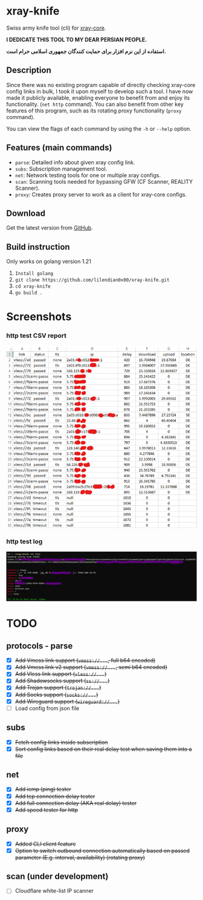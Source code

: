 # xray-knife
Swiss army knife tool (cli) for [xray-core](https://github.com/XTLS/Xray-core).

**I DEDICATE THIS TOOL TO MY DEAR PERSIAN PEOPLE.**

**استفاده از این نرم افزار برای حمایت کنندگان جمهوری اسلامی حرام است.**

## Description
Since there was no existing program capable of directly checking xray-core config links in bulk, I took it upon myself to develop such a tool. I have now made it publicly available, enabling everyone to benefit from and enjoy its functionality. (`net http` command).
You can also benefit from other key features of this program, such as its rotating proxy functionality (`proxy` command).

You can view the flags of each command by using the `-h` or `--help` option.

## Features (main commands)
- `parse`: Detailed info about given xray config link.
- `subs`: Subscription management tool.
- `net`: Network testing tools for one or multiple xray configs.
- `scan`: Scanning tools needed for bypassing GFW (CF Scanner, REALITY Scanner).
- `proxy`: Creates proxy server to work as a client for xray-core configs.

## Download

Get the latest version from [GitHub](https://github.com/lilendian0x00/xray-knife/releases/latest).

## Build instruction
Only works on golang version 1.21

1. `Install golang`
2. `git clone https://github.com/lilendian0x00/xray-knife.git`
3. `cd xray-knife`
4. `go build .`
    

# Screenshots
### http test CSV report
<img src="./images/httpCSV.png" width="600" alt="sample1">


### http test log
<img src="./images/httpTest.png" width="1357" alt="sample2">


# TODO
## protocols - parse
- [X] ~~Add Vmess link support (`vmess://...`, full b64 encoded)~~
- [X] ~~Add Vmess link v2 support (`vmess://...`, semi b64 encoded)~~
- [X] ~~Add Vless link support (`vless://...`)~~
- [X] ~~Add Shadowsocks support (`ss://...`)~~
- [X] ~~Add Trojan support (`trojan://...`)~~
- [X] ~~Add Socks support (`socks://...`)~~
- [X] ~~Add Wireguard support (`wireguard://...`)~~
- [ ] Load config from json file

## subs
- [X] ~~Fetch config links inside subscription~~
- [X] ~~Sort config links based on their real delay test when saving them into a file~~

## net
- [X] ~~Add icmp (ping) tester~~
- [X] ~~Add tcp connection delay tester~~
- [X] ~~Add full connection delay (AKA real delay) tester~~
- [X] ~~Add speed tester for http~~

## proxy
- [X] ~~Added CLI client feature~~
- [X] ~~Option to switch outbound connection automatically based on passed parameter (E.g. interval, availability) (rotating proxy)~~

## scan (under development)
- [ ] Cloudflare white-list IP scanner
